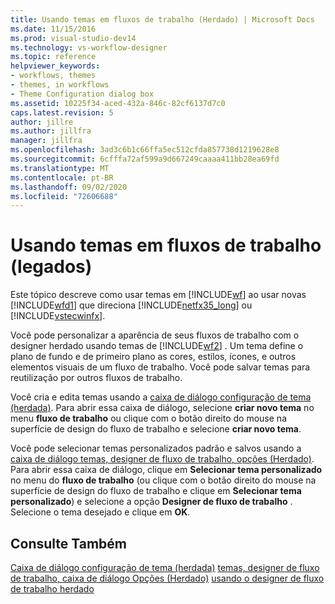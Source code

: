 ```yaml
---
title: Usando temas em fluxos de trabalho (Herdado) | Microsoft Docs
ms.date: 11/15/2016
ms.prod: visual-studio-dev14
ms.technology: vs-workflow-designer
ms.topic: reference
helpviewer_keywords:
- workflows, themes
- themes, in workflows
- Theme Configuration dialog box
ms.assetid: 10225f34-aced-432a-846c-82cf6137d7c0
caps.latest.revision: 5
author: jillre
ms.author: jillfra
manager: jillfra
ms.openlocfilehash: 3ad3c6b1c66ffa5ec512cfda857738d1219628e8
ms.sourcegitcommit: 6cfffa72af599a9d667249caaaa411bb28ea69fd
ms.translationtype: MT
ms.contentlocale: pt-BR
ms.lasthandoff: 09/02/2020
ms.locfileid: "72606688"
---
```

# <a name="using-themes-in-workflows-legacy"></a>Usando temas em fluxos de trabalho (legados)
Este tópico descreve como usar temas em [!INCLUDE[wf](../includes/wf-md.md)] ao usar novas [!INCLUDE[wfd1](../includes/wfd1-md.md)] que direciona [!INCLUDE[netfx35_long](../includes/netfx35-long-md.md)] ou [!INCLUDE[vstecwinfx](../includes/vstecwinfx-md.md)].

 Você pode personalizar a aparência de seus fluxos de trabalho com o designer herdado usando temas de [!INCLUDE[wf2](../includes/wf2-md.md)] . Um tema define o plano de fundo e de primeiro plano as cores, estilos, ícones, e outros elementos visuais de um fluxo de trabalho. Você pode salvar temas para reutilização por outros fluxos de trabalho.

 Você cria e edita temas usando a [caixa de diálogo configuração de tema (herdada)](../workflow-designer/theme-configuration-dialog-box-legacy.md). Para abrir essa caixa de diálogo, selecione **criar novo tema** no menu **fluxo de trabalho** ou clique com o botão direito do mouse na superfície de design do fluxo de trabalho e selecione **criar novo tema**.

 Você pode selecionar temas personalizados padrão e salvos usando a [caixa de diálogo temas, designer de fluxo de trabalho, opções (Herdado)](../workflow-designer/themes-workflow-designer-options-dialog-box-legacy.md). Para abrir essa caixa de diálogo, clique em **Selecionar tema personalizado** no menu do **fluxo de trabalho** (ou clique com o botão direito do mouse na superfície de design do fluxo de trabalho e clique em **Selecionar tema personalizado**) e selecione a opção **Designer de fluxo de trabalho** . Selecione o tema desejado e clique em **OK**.

## <a name="see-also"></a>Consulte Também
 [Caixa de diálogo configuração de tema (herdada)](../workflow-designer/theme-configuration-dialog-box-legacy.md) [temas, designer de fluxo de trabalho, caixa de diálogo Opções (Herdado)](../workflow-designer/themes-workflow-designer-options-dialog-box-legacy.md) [usando o designer de fluxo de trabalho herdado](../workflow-designer/using-the-legacy-workflow-designer.md)